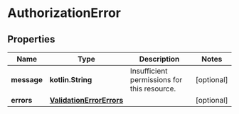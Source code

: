 
# AuthorizationError

## Properties
Name | Type | Description | Notes
------------ | ------------- | ------------- | -------------
**message** | **kotlin.String** | Insufficient permissions for this resource. |  [optional]
**errors** | [**ValidationErrorErrors**](ValidationErrorErrors.md) |  |  [optional]



